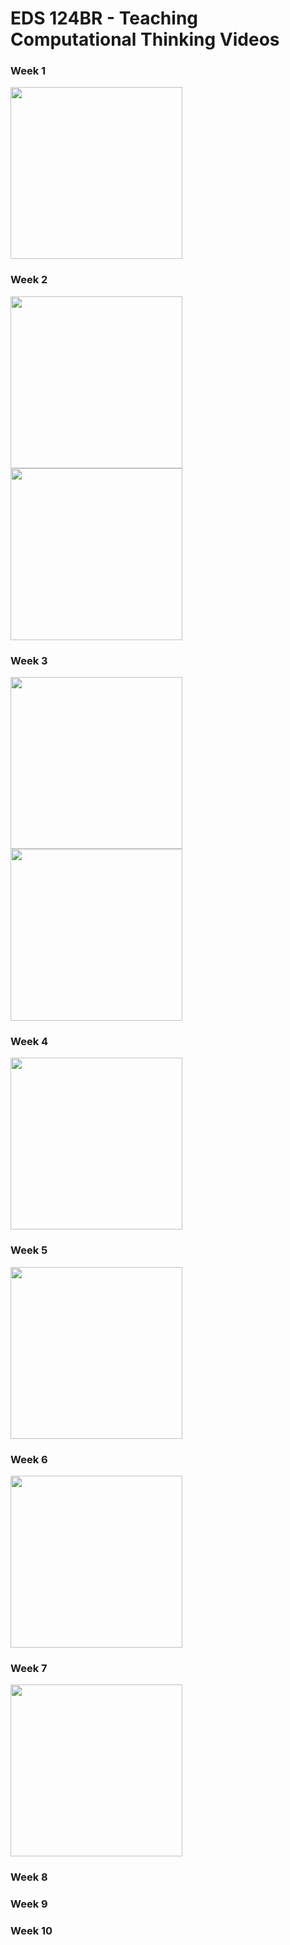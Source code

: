 # EDS 124BR - Teaching Computational Thinking Videos

### Week 1
<a href="https://youtu.be/qQUIAXceEC8">
    <img width="275" src="https://github.com/kevinlee-2000/EDS-124BR-Teaching-Computational-Thinking/blob/main/thumbnails/Sequencing_PB.png"/>
</a>

### Week 2
<a href="https://youtu.be/ZYYYJqG50I8">
    <img width="275" src="https://github.com/kevinlee-2000/EDS-124BR-Teaching-Computational-Thinking/blob/main/thumbnails/Repeats_PB.png"/>
</a>

<a href="https://youtu.be/wqV72vyNneA">
    <img width="275" src="https://github.com/kevinlee-2000/EDS-124BR-Teaching-Computational-Thinking/blob/main/thumbnails/Repeats_Animal_Parade_PB.png"/>
</a>

### Week 3
<a href="https://youtu.be/1QPX2J4V8lwA">
    <img width="275" src="https://github.com/kevinlee-2000/EDS-124BR-Teaching-Computational-Thinking/blob/main/thumbnails/Nested_Repeats_PB.png"/>
</a>

<a href="https://youtu.be/HwOKDcHl8cs">
    <img width="275" src="https://github.com/kevinlee-2000/EDS-124BR-Teaching-Computational-Thinking/blob/main/thumbnails/Events_PB.png"/>
</a>

### Week 4
<a href="https://youtu.be/F2FQXcVk00c">
    <img width="275" src="https://github.com/kevinlee-2000/EDS-124BR-Teaching-Computational-Thinking/blob/main/thumbnails/Variables_PB.png"/>
</a>

### Week 5
<a href="https://youtu.be/8vWIS455EkQ">
    <img width="275" src="https://github.com/kevinlee-2000/EDS-124BR-Teaching-Computational-Thinking/blob/main/thumbnails/Conditional_Repeat_PB.png"/>
</a>

### Week 6
<a href="https://youtu.be/WWJW3Ydc5Mw">
    <img width="275" src="https://github.com/kevinlee-2000/EDS-124BR-Teaching-Computational-Thinking/blob/main/thumbnails/If_Else_PB.png"/>
</a>

### Week 7
<a href="https://youtu.be/HXsgPGJ7V4Q">
    <img width="275" src="https://github.com/kevinlee-2000/EDS-124BR-Teaching-Computational-Thinking/blob/main/thumbnails/Nested_If_Else_PB.png"/>
</a>

### Week 8

### Week 9

### Week 10

<!-- Comments -->
<!-- Source for image with play button overlay https://fbutube.com/add-play-button-to-image --> 
